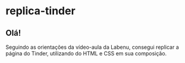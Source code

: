 # replica-tinder

<p><h2>Olá!</h2></p>
<p>Seguindo as orientações da vídeo-aula da Labenu, consegui replicar a página do Tinder, utilizando do HTML e CSS em sua composição.</p>
